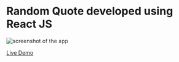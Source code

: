 # Random Quote developed using React JS

![screenshot of the app](https://raw.githubusercontent.com/praveenorugantitech/praveenorugantitech-reactjs-projects/master/praveenorugantitech-random-quote/src/images/screenshot.PNG "Random Quote")

[Live Demo](https://praveen-random-quote-app.firebaseapp.com/)




